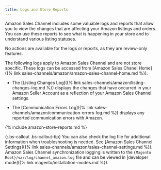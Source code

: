 ```yaml
---
title: Logs and Store Reports
---
```


Amazon Sales Channel includes some valuable logs and reports that allow you to view the changes that are affecting your Amazon listings and orders. You can use these reports to see what is happening in your store and to understand various listing statuses.

No actions are available for the logs or reports, as they are review-only features.

The following logs apply to Amazon Sales Channel and are not store specific. These logs can be accessed from [Amazon Sales Chanel Home]({% link sales-channels/amazon/amazon-sales-channel-home.md %}).

- The [Listing Changes Log]({% link sales-channels/amazon/listing-changes-log.md %}) displays the changes that have occurred in your Amazon Seller Account as a reflection of your Amazon Sales Channel settings.

- The [Communication Errors Log]({% link sales-channels/amazon/communication-errors-log.md %}) displays any reported communication errors with Amazon.

{% include amazon-store-reports.md %}

{:.bs-callout .bs-callout-tip}
You can also check the log file for additional information when troubleshooting is needed. See [Amazon Sales Channel Settings]({% link sales-channels/amazon/sales-channel-settings.md %}). Amazon Sales Channel synchronization logging is written to the `{Magento Root}/var/log/channel_amazon.log` file and can be viewed in [developer mode]({% link magento/installation-modes.md %}).
